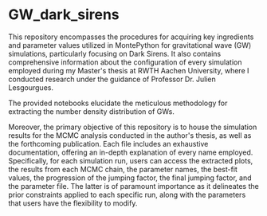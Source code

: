 # GW_dark_sirens
This repository encompasses the procedures for acquiring key ingredients and parameter values utilized in MontePython for gravitational wave (GW) simulations, particularly focusing on Dark Sirens. It also contains comprehensive information about the configuration of every simulation employed during my Master's thesis at RWTH Aachen University, where I conducted research under the guidance of Professor Dr. Julien Lesgourgues.

The provided notebooks elucidate the meticulous methodology for extracting the number density distribution of GWs.

Moreover, the primary objective of this repository is to house the simulation results for the MCMC analysis conducted in the author's thesis, as well as the forthcoming publication. Each file includes an exhaustive documentation, offering an in-depth explanation of every name employed. Specifically, for each simulation run, users can access the extracted plots, the results from each MCMC chain, the parameter names, the best-fit values, the progression of the jumping factor, the final jumping factor, and the parameter file. The latter is of paramount importance as it delineates the prior constraints applied to each specific run, along with the parameters that users have the flexibility to modify.
